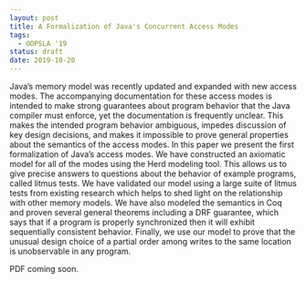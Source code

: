 ```yaml
---
layout: post
title: A Formalization of Java's Concurrent Access Modes
tags:
  - OOPSLA '19
status: draft
date: 2019-10-20
---
```


Java’s memory model was recently updated and expanded with new access modes. The accompanying documentation for these access modes is intended to make strong guarantees about program behavior that the Java compiler must enforce, yet the documentation is frequently unclear. This makes the intended program behavior ambiguous, impedes discussion of key design decisions, and makes it impossible to prove general properties about the semantics of the access modes. In this paper we present the first formalization of Java’s access modes. We have constructed an axiomatic model for all of the modes using the Herd modeling tool. This allows us to give precise answers to questions about the behavior of example programs, called litmus tests. We have validated our model using a large suite of litmus tests from existing research which helps to shed light on the relationship with other memory models. We have also modeled the semantics in Coq and proven several general theorems including a DRF guarantee, which says that if a program is properly synchronized then it will exhibit sequentially consistent behavior. Finally, we use our model to prove that the unusual design choice of a partial order among writes to the same location is unobservable in any program.

PDF coming soon.

